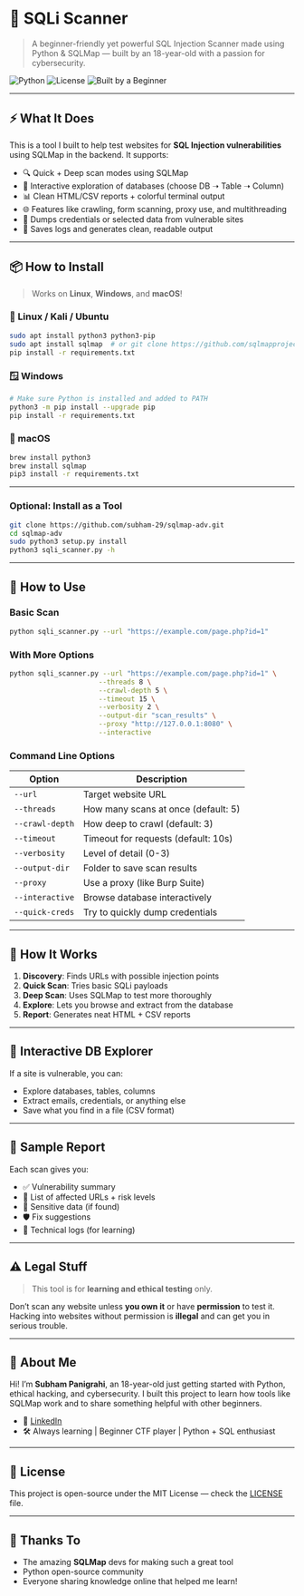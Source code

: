 
# 🔐 SQLi Scanner

> A beginner-friendly yet powerful SQL Injection Scanner made using Python & SQLMap — built by an 18-year-old with a passion for cybersecurity.

![Python](https://img.shields.io/badge/Python-3.6+-blue?logo=python)
![License](https://img.shields.io/github/license/subham-29/sqlmap-adv)
![Built by a Beginner](https://img.shields.io/badge/Built%20by-18%20Y.O.%20Beginner-green)

---

## ⚡ What It Does

This is a tool I built to help test websites for **SQL Injection vulnerabilities** using SQLMap in the backend. It supports:

- 🔍 Quick + Deep scan modes using SQLMap
- 🧠 Interactive exploration of databases (choose DB ➝ Table ➝ Column)
- 📊 Clean HTML/CSV reports + colorful terminal output
- 🌐 Features like crawling, form scanning, proxy use, and multithreading
- 🧪 Dumps credentials or selected data from vulnerable sites
- 🧾 Saves logs and generates clean, readable output

---

## 📦 How to Install

> Works on **Linux**, **Windows**, and **macOS**!

### 🐧 Linux / Kali / Ubuntu
```bash
sudo apt install python3 python3-pip
sudo apt install sqlmap  # or git clone https://github.com/sqlmapproject/sqlmap
pip install -r requirements.txt
```

### 🪟 Windows
```bash
# Make sure Python is installed and added to PATH
python3 -m pip install --upgrade pip
pip install -r requirements.txt
```

### 🍎 macOS
```bash
brew install python3
brew install sqlmap
pip3 install -r requirements.txt
```

---

### Optional: Install as a Tool
```bash
git clone https://github.com/subham-29/sqlmap-adv.git
cd sqlmap-adv
sudo python3 setup.py install
python3 sqli_scanner.py -h
```

---

## 🚀 How to Use

### Basic Scan
```bash
python sqli_scanner.py --url "https://example.com/page.php?id=1"
```

### With More Options
```bash
python sqli_scanner.py --url "https://example.com/page.php?id=1" \
                      --threads 8 \
                      --crawl-depth 5 \
                      --timeout 15 \
                      --verbosity 2 \
                      --output-dir "scan_results" \
                      --proxy "http://127.0.0.1:8080" \
                      --interactive
```

### Command Line Options

| Option | Description |
|--------|-------------|
| `--url` | Target website URL |
| `--threads` | How many scans at once (default: 5) |
| `--crawl-depth` | How deep to crawl (default: 3) |
| `--timeout` | Timeout for requests (default: 10s) |
| `--verbosity` | Level of detail (0-3) |
| `--output-dir` | Folder to save scan results |
| `--proxy` | Use a proxy (like Burp Suite) |
| `--interactive` | Browse database interactively |
| `--quick-creds` | Try to quickly dump credentials |

---

## 🔄 How It Works

1. **Discovery**: Finds URLs with possible injection points
2. **Quick Scan**: Tries basic SQLi payloads
3. **Deep Scan**: Uses SQLMap to test more thoroughly
4. **Explore**: Lets you browse and extract from the database
5. **Report**: Generates neat HTML + CSV reports

---

## 🧠 Interactive DB Explorer

If a site is vulnerable, you can:

- Explore databases, tables, columns
- Extract emails, credentials, or anything else
- Save what you find in a file (CSV format)

---

## 📝 Sample Report

Each scan gives you:

- ✅ Vulnerability summary
- 🧨 List of affected URLs + risk levels
- 🔐 Sensitive data (if found)
- 🛡️ Fix suggestions
- 🧾 Technical logs (for learning)

---

## ⚠️ Legal Stuff

> This tool is for **learning and ethical testing** only.

Don’t scan any website unless **you own it** or have **permission** to test it. Hacking into websites without permission is **illegal** and can get you in serious trouble.

---

## 👦 About Me

Hi! I’m **Subham Panigrahi**, an 18-year-old just getting started with Python, ethical hacking, and cybersecurity. I built this project to learn how tools like SQLMap work and to share something helpful with other beginners.

- 💼 [LinkedIn](https://www.linkedin.com/in/subham-panigrahi-495804322/)
- 🛠️ Always learning | Beginner CTF player | Python + SQL enthusiast

---

## 📜 License

This project is open-source under the MIT License — check the [LICENSE](LICENSE) file.

---

## 🙏 Thanks To

- The amazing **SQLMap** devs for making such a great tool
- Python open-source community
- Everyone sharing knowledge online that helped me learn!
